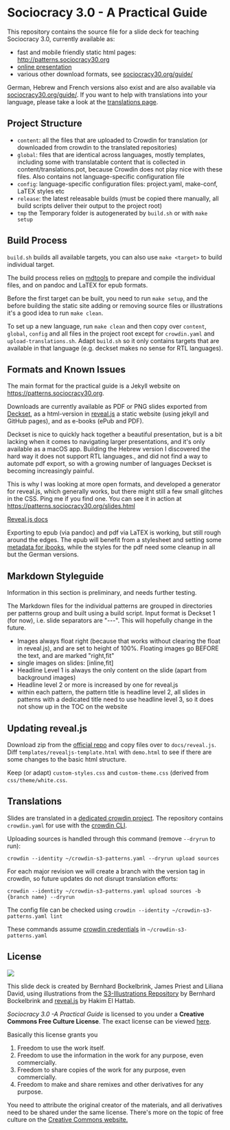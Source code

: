 # Sociocracy 3.0 - A Practical Guide

This repository contains the source file for  a slide deck for teaching Sociocracy 3.0, currently available as:

* fast and mobile friendly static html pages: <http://patterns.sociocracy30.org>
* [online presentation](http://patterns.sociocracy30.org/slides.html)
* various other download formats, see  [sociocracy30.org/guide/](http://sociocracy30.org/guide/)

German, Hebrew and French versions also exist and are also available via [sociocracy30.org/guide/](http://sociocracy30.org/guide/). If you want to help with translations into your language, please take a look at the [translations page](http://sociocracy30.org/translations/).

## Project Structure

- `content`: all the files that are uploaded to Crowdin for translation (or downloaded from crowdin to the translated repositories)
- `global`: files that are identical across languages, mostly templates, including some with translatable content that is collected in content/translations.pot, because Crowdin does not play nice with these files. Also contains not language-specific configuration file
- `config`: language-specific configuration files: project.yaml, make-conf, LaTEX styles etc
- `release`: the latest releasable builds (must be copied there manually, all build scripts deliver their output to the project root)
- `tmp` the Temporary folder is autogenerated by  `build.sh` or with `make setup`


## Build Process

`build.sh` builds all available targets, you can also use `make <target>` to build individual target.

The build process relies on [mdtools](https://github.com/bboc/mdtools) to prepare and compile the individual files, and on pandoc and LaTEX for epub formats.

Before the first target can be built, you need to run `make setup`, and the before building the static site adding or removing source files or illustrations it's a good idea to run `make clean`.

To set up a new language, run `make clean` and then copy over `content`, `global`, `config` and all files in the project root except for `crowdin.yaml` and `upload-translations.sh`. Adapt `build.sh` so it only contains targets that are available in that language (e.g. deckset makes no sense for RTL languages).

## Formats and Known Issues

The main format for the practical guide is a Jekyll website on <https://patterns.sociocracy30.org>.

Downloads are currently available as PDF or PNG slides exported from [Deckset](decksetapp.com), as a html-version in [reveal.js](http://lab.hakim.se/reveal-js/#/) a static website (using jekyll and GitHub pages), and as e-books (ePub and PDF).

Deckset is nice to quickly hack together a beautiful presentation, but is a bit lacking when it comes to navigating larger presentations, and it's only available as a macOS app. Building the Hebrew version I discovered the hard way it does not support RTL languages., and did not find a way to automate pdf export, so with a growing number of languages Deckset is becoming increasingly painful.

This is why I was looking at more open formats, and developed a generator for reveal.js, which generally works, but there might still a few small glitches in the CSS. Ping me if you find one. You can see it in action at <https://patterns.sociocracy30.org/slides.html>

[Reveal.js docs](https://github.com/hakimel/reveal.js/blob/master/README.md)

Exporting to epub (via pandoc) and pdf via LaTEX is working, but still rough around the edges. The epub will benefit from a stylesheet and setting some [metadata for ibooks](http://pandoc.org/MANUAL.html#epub-metadata), while the styles for the pdf need some cleanup in all but the German versions.

## Markdown Styleguide

Information in this section is preliminary, and needs further testing.

The Markdown files for the individual patterns are grouped in directories per patterns group and built using a build script. Input format is Deckset 1 (for now), i.e. slide separators are "---". This will hopefully change in the future.

* Images always float right (because that works without clearing the float in reveal.js), and are set to height of 100%. Floating images go BEFORE the text, and are marked "right,fit"
* single images on slides: [inline,fit]
* Headline Level 1 is always the only content on the slide (apart from background images)
* Headline level 2  or more is increased by one for reveal.js
* within each pattern, the pattern title is headline level 2, all slides in patterns with a dedicated title need to use headline level 3, so it does not show up in the TOC on the website

## Updating reveal.js

Download zip from the [official repo](https://github.com/hakimel/reveal.js) and copy files over to `docs/reveal.js`. Diff `templates/revealjs-template.html` with `demo.html` to see if there are some changes to the basic html structure.

Keep (or adapt) `custom-styles.css` and `custom-theme.css` (derived from `css/theme/white.css`.

## Translations

Slides are translated in a [dedicated crowdin project](https://crowdin.com/project/sociocracy-30). The repository contains `crowdin.yaml` for use with the [crowdin CLI](https://support.crowdin.com/cli-tool/).

Uploading sources is handled through this command (remove `--dryrun` to run):

`crowdin --identity ~/crowdin-s3-patterns.yaml --dryrun upload sources`

For each major revision we will create a branch with the version tag in crowdin, so future updates do not disrupt translation efforts:

`crowdin --identity ~/crowdin-s3-patterns.yaml upload sources -b {branch name} --dryrun`

The config file can be checked using
`crowdin --identity ~/crowdin-s3-patterns.yaml lint`

 These commands assume [crowdin credentials](https://support.crowdin.com/configuration-file/#cli-2) in `~/crowdin-s3-patterns.yaml`


## License

[![](http://creativecommons.org/images/deed/seal.png)](http://creativecommons.org/freeworks)

This slide deck is created by Bernhard Bockelbrink, James Priest and Liliana David, using illustrations from the [S3-Illustrations Repository](https://github.com/S3-working-group/s3-illustrations) by Bernhard Bockelbrink and [reveal.js](https://github.com/hakimel/reveal.js) by Hakim El Hattab.

_Sociocracy 3.0 -A Practical Guide_ is licensed to you under a **Creative Commons Free Culture License**. The exact license can be viewed [here](http://creativecommons.org/licenses/by-sa/4.0/).

Basically this license grants you

1. Freedom to use the work itself.
2. Freedom to use the information in the work for any purpose, even commercially.
3. Freedom to share copies of the work for any purpose, even commercially.
4. Freedom to make and share remixes and other derivatives for any purpose.

You need to attribute the original creator of the materials, and all derivatives need to be shared under the same license. There's more on the topic of free culture on the [Creative Commons website.](http://creativecommons.org/freeworks)

